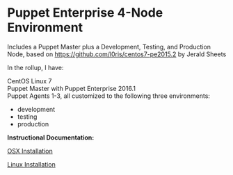 # Puppet Enterprise 4-Node Environment
Includes a Puppet Master plus a Development, Testing, and Production Node, based on 
https://github.com/l0ris/centos7-pe2015.2 by Jerald Sheets

In the rollup, I have:

CentOS Linux 7<br>
Puppet Master with Puppet Enterprise 2016.1<br>
Puppet Agents 1-3, all customized to the following three environments:<br>
- development<br>
- testing<br>
- production<br>

**Instructional Documentation:**

[OSX Installation](https://github.com/l0ris/centos7-pe2015.2/blob/master/doc/README_OSX.md)

[Linux Installation](https://github.com/l0ris/centos7-pe2015.2/blob/master/doc/README_Linux.md)
